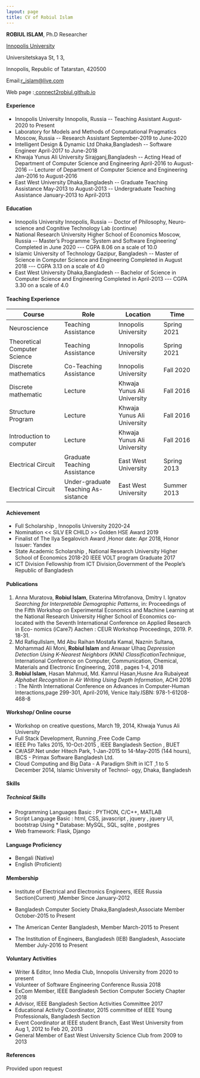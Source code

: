 ```yaml
---
layout: page
title: CV of Robiul Islam 
---
```


**ROBIUL ISLAM**, Ph.D Researcher

[Innopolis University](https://innopolis.university/en/)

Universitetskaya St, 1 3,

Innopolis, Republic of Tatarstan, 420500 

Email:[r_islam@live.com](mailto:r_islam@live.com)

Web page :[ connect2robiul.github.io](connect2robiul.github.io)



#### Experience

* Innopolis University Innopolis, Russia 
-- Teaching Assistant August-2020 to Present
* Laboratory for Models and Methods of Computational Pragmatics Moscow, Russia 
-- Research Assistant September-2019 to June-2020
* Intelligent Design & Dynamic Ltd Dhaka,Bangladesh 
-- Software Engineer April-2017 to June-2018
* Khwaja Yunus Ali University Sirajganj,Bangladesh
-- Acting Head of Department of Computer Science and Engineering April-2016 to August-2016
-- Lecturer of Department of Computer Science and Engineering Jan-2016 to August-2016
* East West University Dhaka,Bangladesh
-- Graduate Teaching Assistance May-2013 to August-2013
-- Undergraduate Teaching Assistance January-2013 to April-2013

#### Education
* Innopolis University Innopolis, Russia 
-- Doctor of Philosophy, Neuro-science and Cognitive Technology Lab (continue) 
* National Research University Higher School of Economics Moscow, Russia 
-- Master’s Programme ’System and Software Engineering’ Completed in June 2020
--- CGPA 8.06 on a scale of 10.0
* Islamic University of Technology Gazipur, Bangladesh 
-- Master of Science in Computer Science and Engineering Completed in August 2018
--- CGPA 3.13 on a scale of 4.0
* East West University Dhaka,Bangladesh
-- Bachelor of Science in Computer Science and Engineering Completed in April-2013
--- CGPA 3.30 on a scale of 4.0

#### Teaching Experience

| Course 	| Role 	| Location 	| Time 	|
|-	|-	|-	|-	|
| Neuroscience 	| Teaching Assistance 	| Innopolis University 	| Spring 2021 	|
| Theoretical Computer Science 	| Teaching Assistance 	| Innopolis University 	| Spring 2021 	|
| Discrete mathematics 	| Co-Teaching Assistance 	| Innopolis University 	| Fall 2020 	|
| Discrete mathematic 	| Lecture 	| Khwaja Yunus Ali University 	| Fall 2016 	|
| Structure Program 	| Lecture 	| Khwaja Yunus Ali University 	| Fall 2016 	|
| Introduction to computer 	| Lecture 	| Khwaja Yunus Ali University 	| Fall 2016 	|
| Electrical Circuit 	| Graduate Teaching Assistance 	| East West University 	| Spring 2013 	|
| Electrical Circuit 	| Under-graduate Teaching As- sistance 	| East West University 	| Summer 2013 	| 
#### Achievement

- Full Scholarship , Innopolis University 2020-24
- Nomination << SILV ER CHILD >> Golden HSE Award 2019
- Finalist of The Ilya Segalovich Award ,Honor date: Apr 2018, Honor Issuer: Yandex
- State Academic Scholarship , National Research University Higher School of Economics 2018-20 IEEE VOLT program Graduate 2017
- ICT Division Fellowship from ICT Division,Government of the People’s Republic of Bangladesh

#### Publications

1. Anna Muratova, **Robiul Islam**, Ekaterina Mitrofanova, Dmitry I. Ignatov _Searching for Interpretable Demographic Patterns_, in: Proceedings of the Fifth Workshop on Experimental Economics and Machine Learning at the National Research University Higher School of Economics co-located with the Seventh International Conference on Applied Research in Eco- nomics (iCare7) Aachen : CEUR Workshop Proceedings, 2019. P. 18-31.
1. Md RafiqulIslam, Md Abu Raihan Mostafa Kamal, Naznin Sultana, Mohammad Ali Moni, **Robiul Islam** and Anwaar Ulhaq _Depression Detection Using K-Nearest Neighbors (KNN) ClassificationTechnique_, International Conference on Computer, Communication, Chemical, Materials and Electronic Engineering, 2018 , pages 1-4, 2018
1. **Robiul Islam**, Hasan Mahmud, Md. Kamrul Hasan,Husne Ara Rubaiyeat _Alphabet Recognition in Air Writing Using Depth Information_, ACHI 2016 : The Ninth International Conference on Advances in Computer-Human Interactions,page 299-301, April-2016, Venice Italy.ISBN: 978-1-61208-468-8

#### Workshop/ Online course

- Workshop on creative questions, March 19, 2014, Khwaja Yunus Ali University
- Full Stack Development, Running ,Free Code Camp
- IEEE Pro Talks 2015, 10-Oct-2015 , IEEE Bangladesh Section , BUET
- C#/ASP.Net under Hitech Park, 1-Jan-2015 to 14-May-2015 (144 hours), IBCS - Primax Software Bangladesh Ltd.
- Cloud Computing and Big Data - A Paradigm Shift in ICT ,1 to 5 December 2014, Islamic University of Technol- ogy, Dhaka, Bangladesh

#### Skills
##### Technical Skills
* Programming Languages Basic : PYTHON, C/C++, MATLAB
* Script Language Basic : html, CSS, javascript , jquery , jquery UI, bootstrap Using * Database: MySQL, SQL, sqlite , postgres
* Web framework: Flask, Django

#### Language Proficiency
- Bengali (Native)
- English (Proficient)

#### Membership

- Institute of Electrical and Electronics Engineers, IEEE Russia Section(Current) ,Member Since January-2012
- Bangladesh Computer Society Dhaka,Bangladesh,Associate Member October-2015 to Present

- The American Center Bangladesh, Member March-2015 to Present 
- The Institution of Engineers, Bangladesh (IEB) Bangladesh, Associate Member July-2016 to Present

#### Voluntary Activities

- Writer & Editor, Inno Media Club, Innopolis University from 2020 to present
- Volunteer of Software Engineering Conference Russia 2018
- ExCom Member, IEEE Bangladesh Section Computer Society Chapter 2018
- Advisor, IEEE Bangladesh Section Activities Committee 2017
- Educational Activity Coordinator, 2015 committee of IEEE Young Professionals, Bangladesh Section
- Event Coordinator at IEEE student Branch, East West University from Aug 1, 2012 to Feb 20, 2013
- General Member of East West University Science Club from 2009 to 2013

#### References 
Provided upon request 

